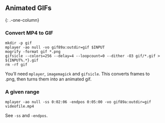 Animated GIFs
-------------

{: .-one-column}

### Convert MP4 to GIF

    mkdir -p gif
    mplayer -ao null -vo gif89a:outdir=gif $INPUT
    mogrify -format gif *.png
    gifsicle --colors=256 --delay=4 --loopcount=0 --dither -O3 gif/*.gif > ${INPUT%.*}.gif
    rm -rf gif

You’ll need `mplayer`, `imagemagick` and `gifsicle`. This converts frames to .png, then turns them into an animated gif.

### A given range

    mplayer -ao null -ss 0:02:06 -endpos 0:05:00 -vo gif89a:outdir=gif videofile.mp4

See `-ss` and `-endpos`.
